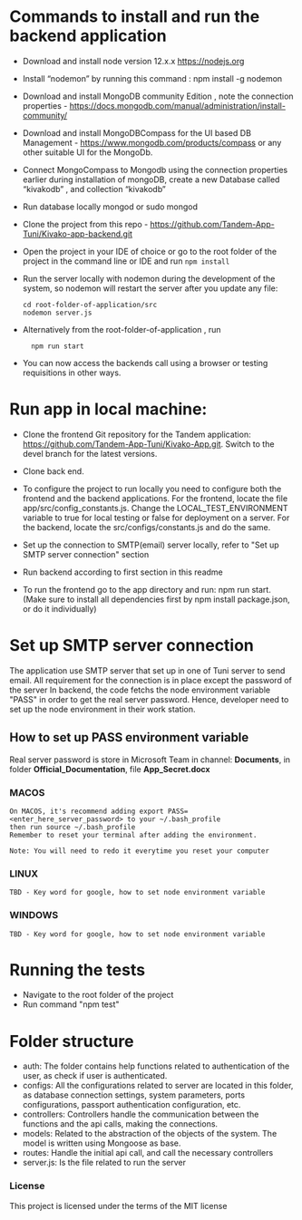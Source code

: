 # Commands to install and run the backend application

* Download and install node version 12.x.x https://nodejs.org
  
* Install “nodemon” by running this command : npm install -g nodemon
  
* Download and install MongoDB community Edition , note the connection properties  -     https://docs.mongodb.com/manual/administration/install-community/
  
* Download and install MongoDBCompass for the UI based DB Management - https://www.mongodb.com/products/compass or any other suitable UI for the MongoDb.

* Connect  MongoCompass  to Mongodb using the connection properties earlier during installation of mongoDB, create a new Database  called “kivakodb” , and collection “kivakodb”

* Run database locally  mongod or sudo mongod
  
* Clone the project from this repo - https://github.com/Tandem-App-Tuni/Kivako-app-backend.git
  
* Open the project in your IDE of choice or go to the root folder of the project in the command line or IDE and run
    ```npm install```


* Run the server locally with nodemon during the development of the system, so nodemon will restart the server after you update any file:
    ```
    cd root-folder-of-application/src
    nodemon server.js
    ```

* Alternatively from the root-folder-of-application , run 
  ```
    npm run start
    ```
  
*  You can now access the backends call using a browser or testing requisitions in other ways.

# Run app in local machine:
* Clone the frontend Git repository for the Tandem application: https://github.com/Tandem-App-Tuni/Kivako-App.git. Switch to the devel branch for the latest versions.

* Clone back end.

* To configure the project to run locally you need to configure both the frontend and the backend applications.
   For the frontend, locate the file app/src/config_constants.js. 
   Change the LOCAL_TEST_ENVIRONMENT variable to true for local testing or false for deployment on a server.
   For the backend, locate the src/configs/constants.js and do the same.

* Set up the connection to SMTP(email) server locally, refer to "Set up SMTP server connection" section

* Run backend according to first section in this readme

* To run the frontend go to the app directory and run: npm run start. (Make sure to install all dependencies first by npm install package.json, or do it individually)

# Set up SMTP server connection
The application use SMTP server that set up in one of Tuni server to send email. All requirement for the connection is in place except the password of the server
In backend, the code fetchs the node environment variable "PASS" in order to get the real server password. Hence, developer need to set up the node environment in their work station.

## How to set up PASS environment variable
Real server password is store in Microsoft Team in channel: **Documents**,  in folder **Official_Documentation**, file **App_Secret.docx**
### MACOS
    On MACOS, it's recommend adding export PASS=<enter_here_server_password> to your ~/.bash_profile
    then run source ~/.bash_profile
    Remember to reset your terminal after adding the environment. 

    Note: You will need to redo it everytime you reset your computer
### LINUX
    TBD - Key word for google, how to set node environment variable
### WINDOWS
    TBD - Key word for google, how to set node environment variable

# Running the tests
* Navigate to the root folder of the project
* Run command "npm test"

# Folder structure
 
 - auth: The folder contains help functions related to authentication of the user, as check if user is authenticated.
 - configs: All the configurations related to server are located in this folder, as database connection settings, system parameters, ports configurations, passport authentication configuration, etc.
 - controllers: Controllers handle the communication between the functions and the api calls, making the connections.
 - models: Related to the abstraction of the objects of the system. The model is written using Mongoose as base.
 - routes: Handle the initial api call, and call the necessary controllers
 - server.js: Is the file related to run the server 


### License
This project is licensed under the terms of the MIT license
